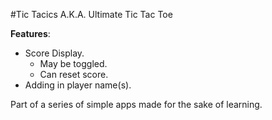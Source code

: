 #Tic Tacics A.K.A. Ultimate Tic Tac Toe

**Features**:
* Score Display.
  * May be toggled.
  * Can reset score.
* Adding in player name(s).

Part of a series of simple apps made for the sake of learning.